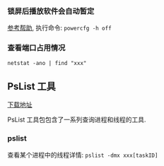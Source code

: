 ### 锁屏后播放软件会自动暂定

[参考帮助](https://answers.microsoft.com/zh-hans/windows/forum/windows_10-performance/win10%E9%94%81%E5%AE%9A%E5%B1%8F%E5%B9%95%E5%90%8E/50f37c31-c1c7-419e-bbec-693935e8ac35), 执行命令: `powercfg -h off`

### 查看端口占用情况

`netstat -ano | find "xxx"`

## PsList 工具
[下载地址](https://docs.microsoft.com/zh-cn/sysinternals/downloads/pslist)

PsList 工具包包含了一系列查询进程和线程的工具.

### pslist

查看某个进程中的线程详情: `pslist -dmx xxx[taskID]`